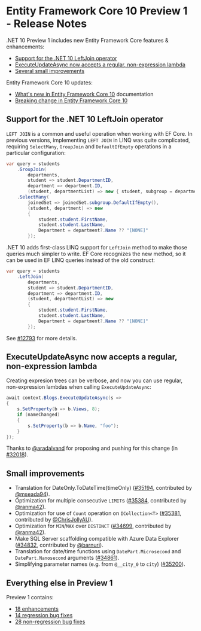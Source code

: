 # Entity Framework Core 10 Preview 1 - Release Notes

.NET 10 Preview 1 includes new Entity Framework Core features & enhancements:

- [Support for the .NET 10 LeftJoin operator](#support-for-the-net-10-leftjoin-operator)
- [ExecuteUpdateAsync now accepts a regular, non-expression lambda](#executeupdateasync-now-accepts-a-regular-non-expression-lambda)
- [Several small improvements](#small-improvements)

Entity Framework Core 10 updates:

- [What's new in Entity Framework Core 10](https://learn.microsoft.com/ef/core/what-is-new/ef-core-10.0/whatsnew) documentation
- [Breaking change in Entity Framework Core 10](https://learn.microsoft.com/ef/core/what-is-new/ef-core-10.0/breaking-changes)

## Support for the .NET 10 LeftJoin operator

`LEFT JOIN` is a common and useful operation when working with EF Core. In previous versions, implementing `LEFT JOIN` in LINQ was quite complicated, requiring `SelectMany`, `GroupJoin` and `DefaultIfEmpty` operations in a particular configuration:

```C#
var query = students
    .GroupJoin(
        departments,
        student => student.DepartmentID,
        department => department.ID,
        (student, departmentList) => new { student, subgroup = departmentList })
    .SelectMany(
        joinedSet => joinedSet.subgroup.DefaultIfEmpty(),
        (student, department) => new
        {
            student.student.FirstName,
            student.student.LastName,
            Department = department?.Name ?? "[NONE]"
        });
```

.NET 10 adds first-class LINQ support for `LeftJoin` method to make those queries much simpler to write. EF Core recognizes the new method, so it can be used in EF LINQ queries instead of the old construct:

```C#
var query = students
    .LeftJoin(
        departments,
        student => student.DepartmentID,
        department => department.ID,
        (student, departmentList) => new 
        { 
            student.student.FirstName,
            student.student.LastName,
            Department = department?.Name ?? "[NONE]"
        });
```

See [#12793](https://github.com/dotnet/efcore/issues/12793) for more details.

## ExecuteUpdateAsync now accepts a regular, non-expression lambda

Creating expresion trees can be verbose, and now you can use regular, non-expression lambdas when calling `ExecuteUpdateAsync`:

```c#
await context.Blogs.ExecuteUpdateAsync(s =>
{
    s.SetProperty(b => b.Views, 8);
    if (nameChanged)
    {
        s.SetProperty(b => b.Name, "foo");
    }
});
```

Thanks to [@aradalvand](https://github.com/aradalvand) for proposing and pushing for this change (in [#32018](https://github.com/dotnet/efcore/issues/32018)).

## Small improvements

- Translation for DateOnly.ToDateTime(timeOnly) ([#35194](https://github.com/dotnet/efcore/pull/35194), contributed by [@mseada94](https://github.com/mseada94)).
- Optimization for multiple consecutive `LIMIT`s ([#35384](https://github.com/dotnet/efcore/pull/35384), contributed by [@ranma42](https://github.com/ranma42)).
- Optimization for use of `Count` operation on `ICollection<T>` ([#35381](https://github.com/dotnet/efcore/pull/35381), contributed by [@ChrisJollyAU](https://github.com/ChrisJollyAU)).
- Optimization for `MIN`/`MAX` over `DISTINCT` ([#34699](https://github.com/dotnet/efcore/pull/34699), contributed by [@ranma42](https://github.com/ranma42)).
- Make SQL Server scaffolding compatible with Azure Data Explorer ([#34832](https://github.com/dotnet/efcore/pull/34832), contributed by [@barnuri](https://github.com/barnuri)).
- Translation for date/time functions using `DatePart.Microsecond` and `DatePart.Nanosecond` arguments ([#34861](https://github.com/dotnet/efcore/pull/34861)).
- Simplifying parameter names (e.g. from `@__city_0` to `city`) ([#35200](https://github.com/dotnet/efcore/pull/35200)).

## Everything else in Preview 1

Preview 1 contains:

- [18 enhancements](https://github.com/dotnet/efcore/issues?q=is%3Aissue%20is%3Aclosed%20label%3Apreview-1%20(milestone%3A9.0.1%20OR%20milestone%3A9.0.2%20OR%20milestone%3A9.0.3%20OR%20milestone%3A10.0.0)%20label%3Atype-enhancement)
- [14 regression bug fixes](https://github.com/dotnet/efcore/issues?q=is%3Aissue%20is%3Aclosed%20label%3Apreview-1%20label%3Atype-bug%20(milestone%3A9.0.1%20OR%20milestone%3A9.0.2%20OR%20milestone%3A9.0.3%20OR%20milestone%3A10.0.0)%20label%3Aregression)
- [28 non-regression bug fixes](https://github.com/dotnet/efcore/issues?q=is%3Aissue%20is%3Aclosed%20label%3Apreview-1%20label%3Atype-bug%20(milestone%3A9.0.1%20OR%20milestone%3A9.0.2%20OR%20milestone%3A9.0.3%20OR%20milestone%3A10.0.0)%20-label%3Aregression%20)
